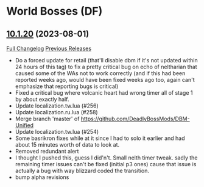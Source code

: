 # <DBM Mod> World Bosses (DF)

## [10.1.20](https://github.com/DeadlyBossMods/DBM-Retail/tree/10.1.20) (2023-08-01)
[Full Changelog](https://github.com/DeadlyBossMods/DBM-Retail/compare/10.1.19...10.1.20) [Previous Releases](https://github.com/DeadlyBossMods/DBM-Retail/releases)

- Do a forced update for retail (that'll disable dbm if it's not updated within 24 hours of this tag) to fix a pretty critical bug on echo of neltharian that caused some of the WAs not to work correctly (and if this had been reported weeks ago, would have been fixed weeks ago too, again can't emphasize that reporting bugs is critical)  
- Fixed a critical bug where volcanic heart had wrong timer all of stage 1 by about exactly half.  
- Update localization.tw.lua (#256)  
- Update localization.ru.lua (#258)  
- Merge branch 'master' of https://github.com/DeadlyBossMods/DBM-Unified  
- Update localization.tw.lua (#254)  
- Some basrikron fixes while at it since I had to solo it earlier and had about 15 minutes worth of data to look at.  
- Removed redundant alert  
- I thought I pushed this, guess I did'n't. Small nelth timer tweak. sadly the remaining timer issues can't be fixed (initial p3 ones) cause that issue is actually a bug with way blizzard coded the transition.  
- bump alpha revisions  
